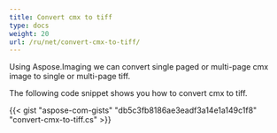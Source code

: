 ```yaml
---
title: Convert cmx to tiff
type: docs
weight: 20
url: /ru/net/convert-cmx-to-tiff/
---
```


Using Aspose.Imaging we can convert single paged or multi-page cmx image to single or multi-page tiff.

The following code snippet shows you how to convert cmx to tiff.

{{< gist "aspose-com-gists" "db5c3fb8186ae3eadf3a14e1a149c1f8" "convert-cmx-to-tiff.cs" >}}

